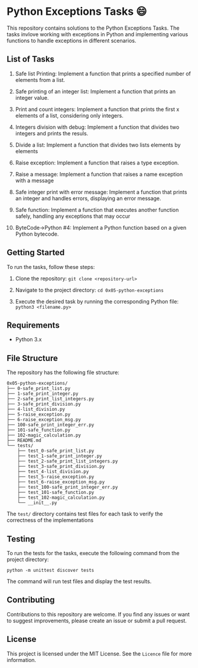 # Python Exceptions Tasks :smile:

This repository contains solutions to the Python Exceptions Tasks. The tasks invlove working with exceptions in Python and implementing various functions to handle exceptions in different scenarios.

## List of Tasks
1. Safe list Printing: Implement a function that prints a specified number of elements from a list.

2. Safe printing of an integer list: Implement a function that prints an integer value.

3. Print and count integers: Implement a function that prints the first x elements of a list, considering only integers.

4. Integers division with debug: Implement a function that divides two integers and prints the resuls.

5. Divide a list: Implement a function that divides two lists elements by elements

6. Raise exception: Implement a function that raises a type exception.

7. Raise a message: Implement a function that raises a name exception with a message

8. Safe integer print with error message: Implement a function that prints an integer and handles errors, displaying an error message.

9. Safe function: Implement a function that executes another function safely, handling any exceptions that may occur

10. ByteCode->Python #4: Implement a Python function based on a given Python bytecode.


## Getting Started

To run the tasks, follow these steps:
1. Clone the repository: `git clone <repository-url>`

2. Navigate to the project directory: `cd 0x05-python-exceptions`

3. Execute the desired task by running the corresponding Python file: `python3 <filename.py>`


## Requirements

* Python 3.x

## File Structure

The repository has the following file structure:

```
0x05-python-exceptions/
├── 0-safe_print_list.py
├── 1-safe_print_integer.py
├── 2-safe_print_list_integers.py
├── 3-safe_print_division.py
├── 4-list_division.py
├── 5-raise_exception.py
├── 6-raise_exception_msg.py
├── 100-safe_print_integer_err.py
├── 101-safe_function.py
├── 102-magic_calculation.py
├── README.md
└── tests/
    ├── test_0-safe_print_list.py
    ├── test_1-safe_print_integer.py
    ├── test_2-safe_print_list_integers.py
    ├── test_3-safe_print_division.py
    ├── test_4-list_division.py
    ├── test_5-raise_exception.py
    ├── test_6-raise_exception_msg.py
    ├── test_100-safe_print_integer_err.py
    ├── test_101-safe_function.py
    ├── test_102-magic_calculation.py
    └── __init__.py

```

The `test/` directory contains test files for each task to verify the correctness of the implementations

## Testing
To run the tests for the tasks, execute the following command from the project directory:

```
python -m unittest discover tests
```

The command will run test files and display the test results.


## Contributing

Contributions to this repository are welcome. If you find any issues or want to suggest improvements, please create an issue or submit a pull request.


## License

This project is licensed under the MIT License. See the `Licence` file for more information.
